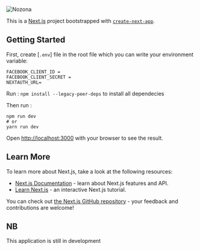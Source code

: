 ![Nozona](https://user-images.githubusercontent.com/68153258/198079420-577221da-764c-4ce8-ac0d-9b535fc35e8a.png)


This is a [Next.js](https://nextjs.org/) project bootstrapped with [`create-next-app`](https://github.com/vercel/next.js/tree/canary/packages/create-next-app).

## Getting Started

First, create [`.env`] file in the root file which you can write  your environment variable:

``` 
FACEBOOK_CLIENT_ID = 
FACEBOOK_CLIENT_SECRET =
NEXTAUTH_URL=
```


Run : `npm install --legacy-peer-deps` to install all dependecies

Then run : 

``` 
npm run dev
# or
yarn run dev 
```

Open [http://localhost:3000](http://localhost:3000) with your browser to see the result.


## Learn More

To learn more about Next.js, take a look at the following resources:

- [Next.js Documentation](https://nextjs.org/docs) - learn about Next.js features and API.
- [Learn Next.js](https://nextjs.org/learn) - an interactive Next.js tutorial.

You can check out [the Next.js GitHub repository](https://github.com/vercel/next.js/) - your feedback and contributions are welcome!

## NB
This application is still in development

